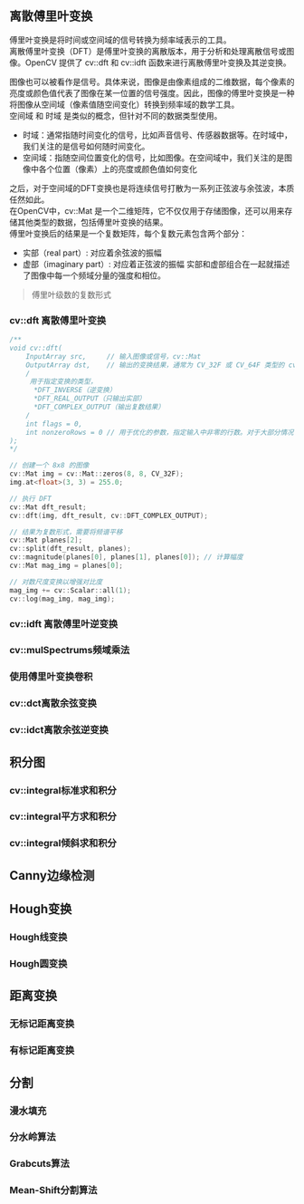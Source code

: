 ## **离散傅里叶变换**

傅里叶变换是将时间或空间域的信号转换为频率域表示的工具。  
离散傅里叶变换（DFT）是傅里叶变换的离散版本，用于分析和处理离散信号或图像。OpenCV 提供了 cv::dft 和 cv::idft 函数来进行离散傅里叶变换及其逆变换。      

图像也可以被看作是信号。具体来说，图像是由像素组成的二维数据，每个像素的亮度或颜色值代表了图像在某一位置的信号强度。因此，图像的傅里叶变换是一种将图像从空间域（像素值随空间变化）转换到频率域的数学工具。    
空间域 和 时域 是类似的概念，但针对不同的数据类型使用。   
* 时域：通常指随时间变化的信号，比如声音信号、传感器数据等。在时域中，我们关注的是信号如何随时间变化。
* 空间域：指随空间位置变化的信号，比如图像。在空间域中，我们关注的是图像中各个位置（像素）上的亮度或颜色值如何变化   


之后，对于空间域的DFT变换也是将连续信号打散为一系列正弦波与余弦波，本质任然如此。   
在OpenCV中，cv::Mat 是一个二维矩阵，它不仅仅用于存储图像，还可以用来存储其他类型的数据，包括傅里叶变换的结果。  
傅里叶变换后的结果是一个复数矩阵，每个复数元素包含两个部分：  
* 实部（real part）: 对应着余弦波的振幅
* 虚部（imaginary part）: 对应着正弦波的振幅
实部和虚部组合在一起就描述了图像中每一个频域分量的强度和相位。  

> 傅里叶级数的复数形式  


### cv::dft 离散傅里叶变换  

```cpp
/**
void cv::dft(
    InputArray src,     // 输入图像或信号，cv::Mat
    OutputArray dst,    // 输出的变换结果，通常为 CV_32F 或 CV_64F 类型的 cv::Mat 
    /
     用于指定变换的类型，
      *DFT_INVERSE（逆变换）
      *DFT_REAL_OUTPUT（只输出实部）
      *DFT_COMPLEX_OUTPUT（输出复数结果）
    /
    int flags = 0,      
    int nonzeroRows = 0 // 用于优化的参数，指定输入中非零的行数。对于大部分情况，该参数应设置为0
);
*/

// 创建一个 8x8 的图像
cv::Mat img = cv::Mat::zeros(8, 8, CV_32F);
img.at<float>(3, 3) = 255.0;

// 执行 DFT
cv::Mat dft_result;
cv::dft(img, dft_result, cv::DFT_COMPLEX_OUTPUT);

// 结果为复数形式，需要将频谱平移
cv::Mat planes[2];
cv::split(dft_result, planes);
cv::magnitude(planes[0], planes[1], planes[0]); // 计算幅度
cv::Mat mag_img = planes[0];

// 对数尺度变换以增强对比度
mag_img += cv::Scalar::all(1);
cv::log(mag_img, mag_img);
```

### cv::idft 离散傅里叶逆变换  

### cv::mulSpectrums频域乘法  

### 使用傅里叶变换卷积

### cv::dct离散余弦变换  

### cv::idct离散余弦逆变换   

## **积分图**

### cv::integral标准求和积分

### cv::integral平方求和积分

### cv::integral倾斜求和积分

## **Canny边缘检测**  

## Hough变换

### Hough线变换

### Hough圆变换

## 距离变换 

### 无标记距离变换

### 有标记距离变换

## 分割

### 漫水填充

### 分水岭算法

### Grabcuts算法

### Mean-Shift分割算法

